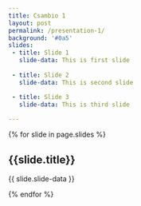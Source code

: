 ```yaml
---
title: Csambio 1
layout: post
permalink: /presentation-1/
background: '#0a5'
slides:
 - title: Slide 1
   slide-data: This is first slide
     
 - title: Slide 2
   slide-data: This is second slide

 - title: Slide 3
   slide-data: This is third slide
  
---
```


{% for slide in page.slides %}
                    
<section data-background="{% if slide.background %}{{slide.background}}{% else %}{{page.background}}{% endif %}"><h1>{{slide.title}}</h1>{{ slide.slide-data }}</section>
                    
{% endfor %}
    

